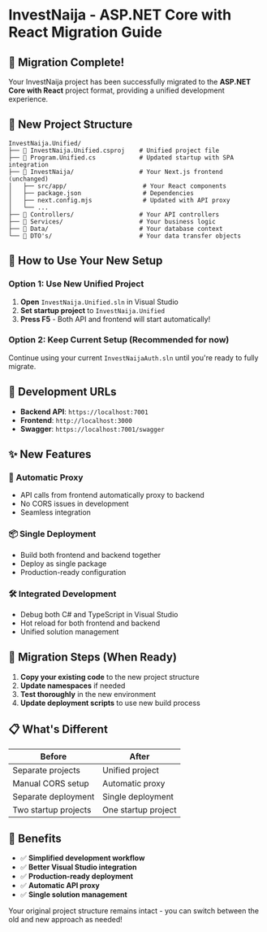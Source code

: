 # InvestNaija - ASP.NET Core with React Migration Guide

## 🎯 Migration Complete!

Your InvestNaija project has been successfully migrated to the **ASP.NET Core with React** project format, providing a unified development experience.

## 📁 New Project Structure

```
InvestNaija.Unified/
├── 🔧 InvestNaija.Unified.csproj    # Unified project file
├── 🚀 Program.Unified.cs            # Updated startup with SPA integration
├── 📁 InvestNaija/                  # Your Next.js frontend (unchanged)
│   ├── src/app/                     # Your React components
│   ├── package.json                 # Dependencies
│   ├── next.config.mjs              # Updated with API proxy
│   └── ...
├── 📁 Controllers/                  # Your API controllers
├── 📁 Services/                     # Your business logic
├── 📁 Data/                         # Your database context
└── 📁 DTO's/                        # Your data transfer objects
```

## 🚀 How to Use Your New Setup

### Option 1: Use New Unified Project
1. **Open** `InvestNaija.Unified.sln` in Visual Studio
2. **Set startup project** to `InvestNaija.Unified`
3. **Press F5** - Both API and frontend will start automatically!

### Option 2: Keep Current Setup (Recommended for now)
Continue using your current `InvestNaijaAuth.sln` until you're ready to fully migrate.

## 🔧 Development URLs

- **Backend API**: `https://localhost:7001`
- **Frontend**: `http://localhost:3000` 
- **Swagger**: `https://localhost:7001/swagger`

## ✨ New Features

### 🔄 Automatic Proxy
- API calls from frontend automatically proxy to backend
- No CORS issues in development
- Seamless integration

### 📦 Single Deployment
- Build both frontend and backend together
- Deploy as single package
- Production-ready configuration

### 🛠️ Integrated Development
- Debug both C# and TypeScript in Visual Studio
- Hot reload for both frontend and backend
- Unified solution management

## 🔄 Migration Steps (When Ready)

1. **Copy your existing code** to the new project structure
2. **Update namespaces** if needed
3. **Test thoroughly** in the new environment
4. **Update deployment scripts** to use new build process

## 📋 What's Different

| Before | After |
|--------|-------|
| Separate projects | Unified project |
| Manual CORS setup | Automatic proxy |
| Separate deployment | Single deployment |
| Two startup projects | One startup project |

## 🎉 Benefits

- ✅ **Simplified development workflow**
- ✅ **Better Visual Studio integration**
- ✅ **Production-ready deployment**
- ✅ **Automatic API proxy**
- ✅ **Single solution management**

Your original project structure remains intact - you can switch between the old and new approach as needed!
